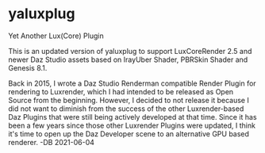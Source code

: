 # yaluxplug
Yet Another Lux(Core) Plugin

This is an updated version of yaluxplug to support LuxCoreRender 2.5 and newer Daz Studio assets based on IrayUber Shader, PBRSkin Shader and Genesis 8.1.

Back in 2015, I wrote a Daz Studio Renderman compatible Render Plugin for rendering to Luxrender, which I had intended to be released as Open Source from the beginning. However, I decided to not release it because I did not want to diminish from the success of the other Luxrender-based Daz Plugins that were still being actively developed at that time. Since it has been a few years since those other Luxrender Plugins were updated, I think it's time to open up the Daz Developer scene to an alternative GPU based renderer.
-DB 2021-06-04

